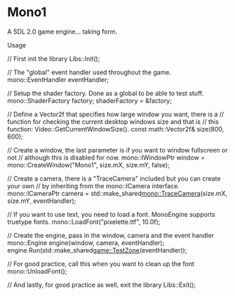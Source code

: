 Mono1
=====

A SDL 2.0 game engine... taking form. 



Usage

// First init the library
Libs::Init();

// The "global" event handler used throughout the game.
mono::EventHandler eventHandler;

// Setup the shader factory. Done as a global to be able to test stuff.
mono::ShaderFactory factory;
shaderFactory = &factory;

// Define a Vector2f that specifies how large window you want, there is a 
// function for checking the current desktop windows size and that is
// this function: Video::GetCurrentWindowSize().
const math::Vector2f& size(800, 600);

// Create a window, the last parameter is if you want to window fullscreen or not
// although this is disabled for now. 
mono::IWindowPtr window = mono::CreateWindow("Mono1", size.mX, size.mY, false);

// Create a camera, there is a "TraceCamera" included but you can create your own
// by inheriting from the mono::ICamera interface.
mono::ICameraPtr camera = std::make_shared<mono::TraceCamera>(size.mX, size.mY, eventHandler);

// If you want to use text, you need to load a font. MonoEngine supports truetype fonts.
mono::LoadFont("pixelette.ttf", 10.0f);

// Create the engine, pass in the window, camera and the event handler
mono::Engine engine(window, camera, eventHandler);
engine.Run(std::make_shared<game::TestZone>(eventHandler));

// For good practice, call this when you want to clean up the font
mono::UnloadFont();

// And lastly, for good practice as well, exit the library
Libs::Exit();

